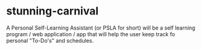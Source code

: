 # stunning-carnival
A Personal Self-Learning Assistant (or PSLA for short) will be a self learning program / web application / app that will help the user keep track fo personal "To-Do's" and schedules.
